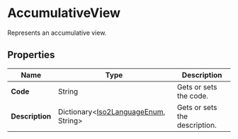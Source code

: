 # AccumulativeView

Represents an accumulative view.

## Properties

| Name | Type | Description |
|------|------|-------------|
| **Code** | String | Gets or sets the code. |
| **Description** | Dictionary&lt;[Iso2LanguageEnum](/docs/apis/for-sellers/connectors-pull-developers-api/api-reference/iso2languageenum), String&gt; | Gets or sets the description. |
